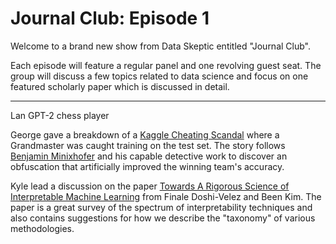 # Journal Club: Episode 1

Welcome to a brand new show from Data Skeptic entitled "Journal Club".

Each episode will feature a regular panel and one revolving guest seat.  The group will discuss a few topics related to data science and focus on one featured scholarly paper which is discussed in detail.

----------------------------------

Lan GPT-2 chess player

George gave a breakdown of a [Kaggle Cheating Scandal](https://www.kaggle.com/c/petfinder-adoption-prediction/discussion/125436) where a Grandmaster was caught training on the test set. The story follows [Benjamin Minixhofer](https://twitter.com/bminixhofer?lang=en) and his capable detective work to discover an obfuscation that artificially improved the winning team's accuracy.

Kyle lead a discussion on the paper [Towards A Rigorous Science of Interpretable Machine Learning](https://arxiv.org/abs/1702.08608) from Finale Doshi-Velez and Been Kim.  The paper is a great survey of the spectrum of interpretability techniques and also contains suggestions for how we describe the "taxonomy" of various methodologies.

